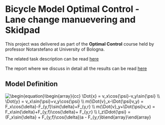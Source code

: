 # Bicycle Model Optimal Control - Lane change manuevering and Skidpad

This project was delivered as part of  the **Optimal Control** course held by professor Notarstefano at University of Bologna.

The related task description can be read [here](http://github.com/aleegeco/Bicycle-model-Optimal-Control/blob/main/main_vehicle.pdf)

The report where we discuss in detail all the results can be read [here](http://github.com/aleegeco/Bicycle-model-Optimal-Control/blob/main/Report_Optimal_Control_Bicycle_Model_CecconiBugoFrangiamone.pdf)

## Model Definition ##

<img src="https://latex.codecogs.com/png.image?\dpi{110}&space;\begin{equation}\begin{array}{cc}&space;&space;&space;&space;&space;\Dot{x}&space;=&space;v_x\cos{\psi}-v_y\sin{\psi}&space;\\&space;&space;&space;&space;&space;\Dot{y}&space;=&space;v_x\sin{\psi}&plus;v_y\cos{\psi}&space;\\&space;&space;&space;&space;&space;m(\Dot{v}_x-\Dot{\psi}v_y)&space;=&space;F_x\cos{\delta}-F_{y,f}\sin{\delta}&plus;F_{y,r}&space;\\&space;&space;&space;&space;&space;m(\Dot{v}_y&plus;\Dot{\psi}v_x)&space;=&space;F_x\sin{\delta}&plus;F_{y,f}\cos{\delta}&plus;&space;F_{y,r}&space;\\&space;&space;&space;&space;&space;I_z\Ddot{\psi}&space;=&space;(F_x\sin{\delta}&space;&plus;&space;F_{y,f}\cos{\delta})a&space;-&space;F_{y,r}b\end{array}\end{array}" title="\begin{equation}\begin{array}{cc} \Dot{x} = v_x\cos{\psi}-v_y\sin{\psi} \\ \Dot{y} = v_x\sin{\psi}+v_y\cos{\psi} \\ m(\Dot{v}_x-\Dot{\psi}v_y) = F_x\cos{\delta}-F_{y,f}\sin{\delta}+F_{y,r} \\ m(\Dot{v}_y+\Dot{\psi}v_x) = F_x\sin{\delta}+F_{y,f}\cos{\delta}+ F_{y,r} \\ I_z\Ddot{\psi} = (F_x\sin{\delta} + F_{y,f}\cos{\delta})a - F_{y,r}b\end{array}\end{array}" />
